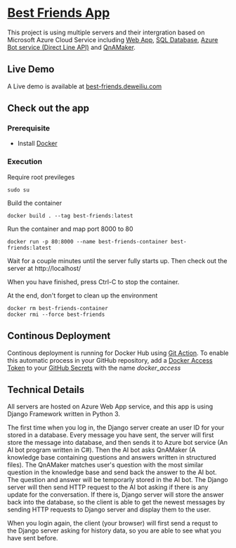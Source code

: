 # [Best Friends App](https://best-friends.deweiliu.com)

This project is using multiple servers and their intergration based on Microsoft Azure Cloud Service including [Web App](https://azure.microsoft.com/en-gb/services/app-service/web/), [SQL Database](https://en.wikipedia.org/wiki/Microsoft_SQL_Server), [Azure Bot service (Direct Line API)](https://azure.microsoft.com/en-us/services/bot-service/) and [QnAMaker](https://www.qnamaker.ai/).

## Live Demo
A Live demo is available at [best-friends.deweiliu.com](https://best-friends.deweiliu.com)

## Check out the app
### Prerequisite
* Install [Docker](https://www.docker.com/)
### Execution
Require root previleges

    sudo su
Build the container

    docker build . --tag best-friends:latest

Run the container and map port 8000 to 80

    docker run -p 80:8000 --name best-friends-container best-friends:latest

Wait for a couple minutes until the server fully starts up. Then check out the server at http://localhost/

When you have finished, press Ctrl-C to stop the container.

At the end, don't forget to clean up the environment

    docker rm best-friends-container
    docker rmi --force best-friends

## Continous Deployment
Continous deployment is running for Docker Hub using [Git Action](.github/workflows/docker.yml). To enable this automatic process in your GitHub repository, add a [Docker Access Token](https://docs.docker.com/docker-hub/access-tokens/) to your [GitHub Secrets](https://help.github.com/en/actions/configuring-and-managing-workflows/creating-and-storing-encrypted-secrets) with the name *docker_access*

## Technical Details
All servers are hosted on Azure Web App service, and this app is using Django Framework written in Python 3.

The first time when you log in, the Django server create an user ID for your stored in a database. Every message you have sent, the server will first store the message into database, and then sends it to Azure bot service (An AI bot program written in C#). Then the AI bot asks QnAMaker (A knowledge base containing questions and answers written in structured files). The QnAMaker matches user's question with the most similar question in the knowledge base and send back the answer to the AI bot. The question and answer will be temporarly stored in the AI bot. The Django server will then send HTTP request to the AI bot asking if there is any update for the conversation. If there is, Django server will store the answer back into the database, so the client is able to get the newest messages by sending HTTP requests to Django server and display them to the user.

When you login again, the client (your browser) will first send a requst to the Django server asking for history data, so you are able to see what you have sent before.

